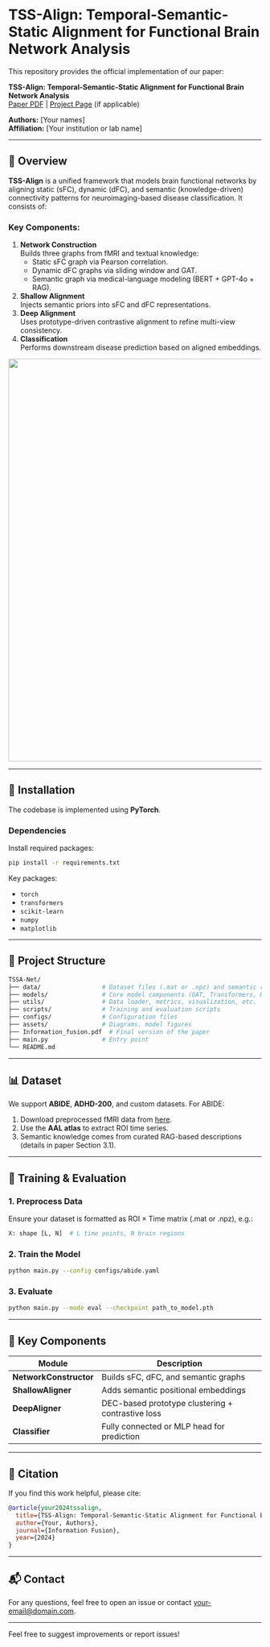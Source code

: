 # TSS-Align: Temporal-Semantic-Static Alignment for Functional Brain Network Analysis

This repository provides the official implementation of our paper:

**TSS-Align: Temporal-Semantic-Static Alignment for Functional Brain Network Analysis**  
[Paper PDF](#) | [Project Page](#) (if applicable)

**Authors:** [Your names]  
**Affiliation:** [Your institution or lab name]

---

## 🧠 Overview

**TSS-Align** is a unified framework that models brain functional networks by aligning static (sFC), dynamic (dFC), and semantic (knowledge-driven) connectivity patterns for neuroimaging-based disease classification. It consists of:

### Key Components:
1. **Network Construction**  
   Builds three graphs from fMRI and textual knowledge:
   - Static sFC graph via Pearson correlation.
   - Dynamic dFC graphs via sliding window and GAT.
   - Semantic graph via medical-language modeling (BERT + GPT-4o + RAG).
2. **Shallow Alignment**  
   Injects semantic priors into sFC and dFC representations.
3. **Deep Alignment**  
   Uses prototype-driven contrastive alignment to refine multi-view consistency.
4. **Classification**  
   Performs downstream disease prediction based on aligned embeddings.

<p align="center"> 
  <img src="assets/overview.png" width="800"/> 
</p>

---

## 🔧 Installation

The codebase is implemented using **PyTorch**.

### Dependencies
Install required packages:
```bash
pip install -r requirements.txt
```

Key packages:
- `torch`
- `transformers`
- `scikit-learn`
- `numpy`
- `matplotlib`

---

## 📁 Project Structure

```bash
TSSA-Net/
├── data/                 # Dataset files (.mat or .npz) and semantic resources
├── models/               # Core model components (GAT, Transformers, DEC, etc.)
├── utils/                # Data loader, metrics, visualization, etc.
├── scripts/              # Training and evaluation scripts
├── configs/              # Configuration files
├── assets/               # Diagrams, model figures
├── Information_fusion.pdf  # Final version of the paper
├── main.py               # Entry point
└── README.md
```

---

## 📊 Dataset

We support **ABIDE**, **ADHD-200**, and custom datasets. For ABIDE:
1. Download preprocessed fMRI data from [here](#).
2. Use the **AAL atlas** to extract ROI time series.
3. Semantic knowledge comes from curated RAG-based descriptions (details in paper Section 3.1).

---

## 🚀 Training & Evaluation

### 1. Preprocess Data
Ensure your dataset is formatted as ROI × Time matrix (.mat or .npz), e.g.:
```python
X: shape [L, N]  # L time points, N brain regions
```

### 2. Train the Model
```bash
python main.py --config configs/abide.yaml
```

### 3. Evaluate
```bash
python main.py --mode eval --checkpoint path_to_model.pth
```

---

## 🧩 Key Components
| Module              | Description                                        |
|---------------------|----------------------------------------------------|
| **NetworkConstructor** | Builds sFC, dFC, and semantic graphs             |
| **ShallowAligner**     | Adds semantic positional embeddings               |
| **DeepAligner**        | DEC-based prototype clustering + contrastive loss |
| **Classifier**         | Fully connected or MLP head for prediction        |

---

## 📝 Citation

If you find this work helpful, please cite:
```bibtex
@article{your2024tssalign,
  title={TSS-Align: Temporal-Semantic-Static Alignment for Functional Brain Network Analysis},
  author={Your, Authors},
  journal={Information Fusion},
  year={2024}
}
```

---

## 📬 Contact

For any questions, feel free to open an issue or contact [your-email@domain.com](mailto:your-email@domain.com).

---
Feel free to suggest improvements or report issues!
